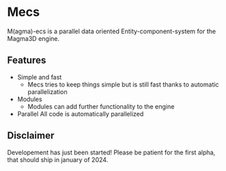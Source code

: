 # Mecs
M(agma)-ecs is a parallel data oriented Entity-component-system for the Magma3D engine.
## Features
- Simple and fast
	- Mecs tries to keep things simple but is still fast thanks to automatic parallelization
- Modules
	- Modules can add further functionality to the engine
- Parallel
	All code is automatically parallelized

## Disclaimer

Developement has just been started! Please be patient for the first alpha, that should ship in january of 2024.